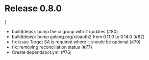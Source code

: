 # Release 0.8.0
[
- build(deps): bump the ci group with 2 updates (#80)
- build(deps): bump golang.org/x/oauth2 from 0.11.0 to 0.14.0 (#82)
- fix issue Target SA is required where it should be optional (#79)
- fix: removing reconciliation status (#77)
- Create dependabot.yml (#76)
